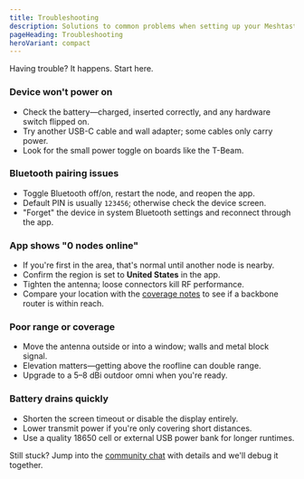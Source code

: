 ```yaml
---
title: Troubleshooting
description: Solutions to common problems when setting up your Meshtastic node.
pageHeading: Troubleshooting
heroVariant: compact
---
```


Having trouble? It happens. Start here.

### Device won't power on

- Check the battery—charged, inserted correctly, and any hardware switch flipped
  on.
- Try another USB-C cable and wall adapter; some cables only carry power.
- Look for the small power toggle on boards like the T-Beam.

### Bluetooth pairing issues

- Toggle Bluetooth off/on, restart the node, and reopen the app.
- Default PIN is usually `123456`; otherwise check the device screen.
- "Forget" the device in system Bluetooth settings and reconnect through the app.

### App shows "0 nodes online"

- If you're first in the area, that's normal until another node is nearby.
- Confirm the region is set to **United States** in the app.
- Tighten the antenna; loose connectors kill RF performance.
- Compare your location with the [coverage notes](/network/coverage) to see if a
  backbone router is within reach.

### Poor range or coverage

- Move the antenna outside or into a window; walls and metal block signal.
- Elevation matters—getting above the roofline can double range.
- Upgrade to a 5–8 dBi outdoor omni when you're ready.

### Battery drains quickly

- Shorten the screen timeout or disable the display entirely.
- Lower transmit power if you're only covering short distances.
- Use a quality 18650 cell or external USB power bank for longer runtimes.

Still stuck? Jump into the [community chat](/community/contact) with details and
we'll debug it together.
